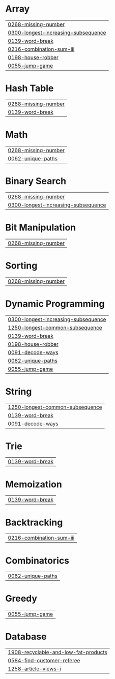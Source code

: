 # Array
|  |
| ------- |
| [0268-missing-number](https://github.com/Satyabrat-Ojha/6-Companies-30-Days/tree/master/0268-missing-number) |
| [0300-longest-increasing-subsequence](https://github.com/Satyabrat-Ojha/6-Companies-30-Days/tree/master/0300-longest-increasing-subsequence) |
| [0139-word-break](https://github.com/Satyabrat-Ojha/6-Companies-30-Days/tree/master/0139-word-break) |
| [0216-combination-sum-iii](https://github.com/Satyabrat-Ojha/6-Companies-30-Days/tree/master/0216-combination-sum-iii) |
| [0198-house-robber](https://github.com/Satyabrat-Ojha/6-Companies-30-Days/tree/master/0198-house-robber) |
| [0055-jump-game](https://github.com/Satyabrat-Ojha/6-Companies-30-Days/tree/master/0055-jump-game) |


# Hash Table
|  |
| ------- |
| [0268-missing-number](https://github.com/Satyabrat-Ojha/6-Companies-30-Days/tree/master/0268-missing-number) |
| [0139-word-break](https://github.com/Satyabrat-Ojha/6-Companies-30-Days/tree/master/0139-word-break) |
# Math
|  |
| ------- |
| [0268-missing-number](https://github.com/Satyabrat-Ojha/6-Companies-30-Days/tree/master/0268-missing-number) |
| [0062-unique-paths](https://github.com/Satyabrat-Ojha/6-Companies-30-Days/tree/master/0062-unique-paths) |
# Binary Search
|  |
| ------- |
| [0268-missing-number](https://github.com/Satyabrat-Ojha/6-Companies-30-Days/tree/master/0268-missing-number) |
| [0300-longest-increasing-subsequence](https://github.com/Satyabrat-Ojha/6-Companies-30-Days/tree/master/0300-longest-increasing-subsequence) |
# Bit Manipulation
|  |
| ------- |
| [0268-missing-number](https://github.com/Satyabrat-Ojha/6-Companies-30-Days/tree/master/0268-missing-number) |
# Sorting
|  |
| ------- |
| [0268-missing-number](https://github.com/Satyabrat-Ojha/6-Companies-30-Days/tree/master/0268-missing-number) |
# Dynamic Programming
|  |
| ------- |
| [0300-longest-increasing-subsequence](https://github.com/Satyabrat-Ojha/6-Companies-30-Days/tree/master/0300-longest-increasing-subsequence) |
| [1250-longest-common-subsequence](https://github.com/Satyabrat-Ojha/6-Companies-30-Days/tree/master/1250-longest-common-subsequence) |
| [0139-word-break](https://github.com/Satyabrat-Ojha/6-Companies-30-Days/tree/master/0139-word-break) |
| [0198-house-robber](https://github.com/Satyabrat-Ojha/6-Companies-30-Days/tree/master/0198-house-robber) |
| [0091-decode-ways](https://github.com/Satyabrat-Ojha/6-Companies-30-Days/tree/master/0091-decode-ways) |
| [0062-unique-paths](https://github.com/Satyabrat-Ojha/6-Companies-30-Days/tree/master/0062-unique-paths) |
| [0055-jump-game](https://github.com/Satyabrat-Ojha/6-Companies-30-Days/tree/master/0055-jump-game) |
# String
|  |
| ------- |
| [1250-longest-common-subsequence](https://github.com/Satyabrat-Ojha/6-Companies-30-Days/tree/master/1250-longest-common-subsequence) |
| [0139-word-break](https://github.com/Satyabrat-Ojha/6-Companies-30-Days/tree/master/0139-word-break) |
| [0091-decode-ways](https://github.com/Satyabrat-Ojha/6-Companies-30-Days/tree/master/0091-decode-ways) |
# Trie
|  |
| ------- |
| [0139-word-break](https://github.com/Satyabrat-Ojha/6-Companies-30-Days/tree/master/0139-word-break) |
# Memoization
|  |
| ------- |
| [0139-word-break](https://github.com/Satyabrat-Ojha/6-Companies-30-Days/tree/master/0139-word-break) |
# Backtracking
|  |
| ------- |
| [0216-combination-sum-iii](https://github.com/Satyabrat-Ojha/6-Companies-30-Days/tree/master/0216-combination-sum-iii) |
# Combinatorics
|  |
| ------- |
| [0062-unique-paths](https://github.com/Satyabrat-Ojha/6-Companies-30-Days/tree/master/0062-unique-paths) |
# Greedy
|  |
| ------- |
| [0055-jump-game](https://github.com/Satyabrat-Ojha/6-Companies-30-Days/tree/master/0055-jump-game) |
# Database
|  |
| ------- |
| [1908-recyclable-and-low-fat-products](https://github.com/Satyabrat-Ojha/6-Companies-30-Days/tree/master/1908-recyclable-and-low-fat-products) |
| [0584-find-customer-referee](https://github.com/Satyabrat-Ojha/6-Companies-30-Days/tree/master/0584-find-customer-referee) |
| [1258-article-views-i](https://github.com/Satyabrat-Ojha/6-Companies-30-Days/tree/master/1258-article-views-i) |